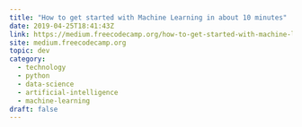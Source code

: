 ```yaml
---
title: "How to get started with Machine Learning in about 10 minutes"
date: 2019-04-25T18:41:43Z
link: https://medium.freecodecamp.org/how-to-get-started-with-machine-learning-in-less-than-10-minutes-b5ea68462d23?source=rss----336d898217ee---4
site: medium.freecodecamp.org
topic: dev
category:
  - technology
  - python
  - data-science
  - artificial-intelligence
  - machine-learning
draft: false
---
```

